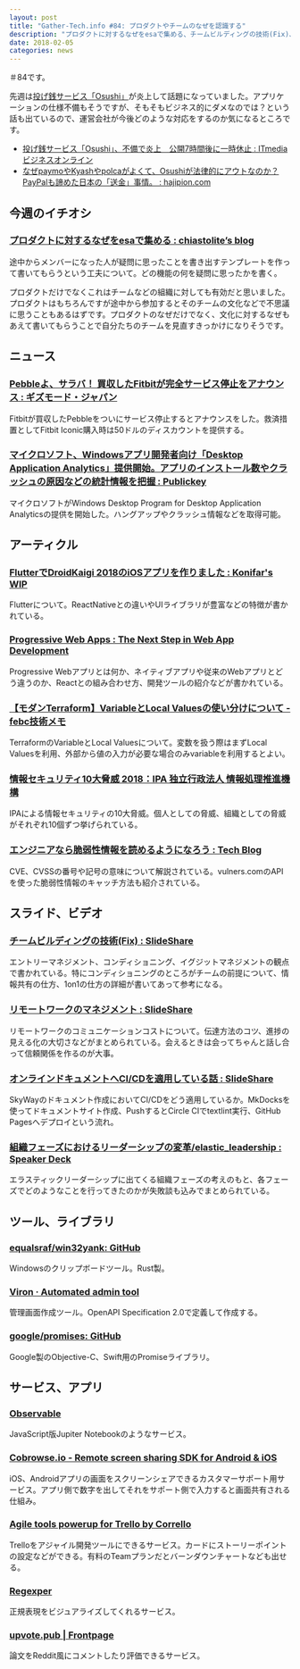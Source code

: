 ```yaml
---
layout: post
title: "Gather-Tech.info #84: プロダクトやチームのなぜを認識する"
description: "プロダクトに対するなぜをesaで集める、チームビルディングの技術(Fix)、FlutterでDroidKaigi 2018のiOSアプリを作りました など"
date: 2018-02-05
categories: news
---
```


＃84です。

先週は[投げ銭サービス「Osushi」](https://osushi.love/)が炎上して話題になっていました。アプリケーションの仕様不備もそうですが、そもそもビジネス的にダメなのでは？という話も出ているので、運営会社が今後どのような対応をするのか気になるところです。

- [投げ銭サービス「Osushi」、不備で炎上　公開7時間後に一時休止 : ITmedia ビジネスオンライン](http://www.itmedia.co.jp/business/articles/1802/01/news163.html)
- [なぜpaymoやKyashやpolcaがよくて、Osushiが法律的にアウトなのか？PayPalも諦めた日本の「送金」事情。 : hajipion.com](https://hajipion.com/2663.html)

## 今週のイチオシ

### [プロダクトに対するなぜをesaで集める : chiastolite’s blog](http://chiastolite.hatenablog.com/entry/2018/02/02/174040)

途中からメンバーになった人が疑問に思ったことを書き出すテンプレートを作って書いてもらうという工夫について。どの機能の何を疑問に思ったかを書く。

プロダクトだけでなくこれはチームなどの組織に対しても有効だと思いました。プロダクトはもちろんですが途中から参加するとそのチームの文化などで不思議に思うこともあるはずです。プロダクトのなぜだけでなく、文化に対するなぜもあえて書いてもらうことで自分たちのチームを見直すきっかけになりそうです。

## ニュース

### [Pebbleよ、サラバ！ 買収したFitbitが完全サービス停止をアナウンス : ギズモード・ジャパン](https://www.gizmodo.jp/2018/01/fitbit-is-killing-off-pebble-june.html)

Fitbitが買収したPebbleをついにサービス停止するとアナウンスをした。救済措置としてFitbit Iconic購入時は50ドルのディスカウントを提供する。

### [マイクロソフト、Windowsアプリ開発者向け「Desktop Application Analytics」提供開始。アプリのインストール数やクラッシュの原因などの統計情報を把握 : Publickey](http://www.publickey1.jp/blog/18/windowsdesktop_application_analytics.html)

マイクロソフトがWindows Desktop Program for Desktop Application Analyticsの提供を開始した。ハングアップやクラッシュ情報などを取得可能。

## アーティクル

### [FlutterでDroidKaigi 2018のiOSアプリを作りました : Konifar's WIP](http://konifar.hatenablog.com/entry/2018/02/01/015601)

Flutterについて。ReactNativeとの違いやUIライブラリが豊富などの特徴が書かれている。

### [Progressive Web Apps : The Next Step in Web App Development](https://hackernoon.com/progressive-web-apps-the-next-step-in-web-app-development-372235bf9a99)

Progressive Webアプリとは何か、ネイティブアプリや従来のWebアプリとどう違うのか、Reactとの組み合わせ方、開発ツールの紹介などが書かれている。

### [【モダンTerraform】VariableとLocal Valuesの使い分けについて - febc技術メモ](http://febc-yamamoto.hatenablog.jp/entry/2018/01/30/185416)

TerraformのVariableとLocal Valuesについて。変数を扱う際はまずLocal Valuesを利用、外部から値の入力が必要な場合のみvariableを利用するとよい。

### [情報セキュリティ10大脅威 2018：IPA 独立行政法人 情報処理推進機構](https://www.ipa.go.jp/security/vuln/10threats2018.html)

IPAによる情報セキュリティの10大脅威。個人としての脅威、組織としての脅威がそれぞれ10個ずつ挙げられている。

### [エンジニアなら脆弱性情報を読めるようになろう : Tech Blog](https://adtech.cyberagent.io/techblog/archives/4025)

CVE、CVSSの番号や記号の意味について解説されている。vulners.comのAPIを使った脆弱性情報のキャッチ方法も紹介されている。

## スライド、ビデオ

### [チームビルディングの技術(Fix) : SlideShare](https://www.slideshare.net/TakahiroOgoshi/fix-86847167)

エントリーマネジメント、コンディショニング、イグジットマネジメントの観点で書かれている。特にコンディショニングのところがチームの前提について、情報共有の仕方、1on1の仕方の詳細が書いてあって参考になる。

### [リモートワークのマネジメント : SlideShare](https://www.slideshare.net/OhasiYuki/ss-86279364)

リモートワークのコミュニケーションコストについて。伝達方法のコツ、進捗の見える化の大切さなどがまとめられている。会えるときは会ってちゃんと話し合って信頼関係を作るのが大事。

### [オンラインドキュメントへCI/CDを適用している話 : SlideShare](https://www.slideshare.net/iwashi86/cicd-86801443)

SkyWayのドキュメント作成においてCI/CDをどう適用しているか。MkDocksを使ってドキュメントサイト作成、PushするとCircle CIでtextlint実行、GitHub Pagesへデプロイという流れ。

### [組織フェーズにおけるリーダーシップの変革/elastic_leadership : Speaker Deck](https://speakerdeck.com/tomox1001/elastic-leadership)

エラスティックリーダーシップに出てくる組織フェーズの考えのもと、各フェーズでどのようなことを行ってきたのかが失敗談も込みでまとめられている。

## ツール、ライブラリ

### [equalsraf/win32yank: GitHub](https://github.com/equalsraf/win32yank)

Windowsのクリップボードツール。Rust製。

### [Viron · Automated admin tool](https://cam-inc.github.io/viron-doc/)

管理画面作成ツール。OpenAPI Specification 2.0で定義して作成する。

### [google/promises: GitHub](https://github.com/google/promises)

Google製のObjective-C、Swift用のPromiseライブラリ。

## サービス、アプリ

### [Observable](https://beta.observablehq.com/)

JavaScript版Jupiter Notebookのようなサービス。

### [Cobrowse.io - Remote screen sharing SDK for Android & iOS](https://cobrowse.io/)

iOS、Androidアプリの画面をスクリーンシェアできるカスタマーサポート用サービス。アプリ側で数字を出してそれをサポート側で入力すると画面共有される仕組み。

### [Agile tools powerup for Trello by Corrello](https://getcorrello.com/AgileTools)

Trelloをアジャイル開発ツールにできるサービス。カードにストーリーポイントの設定などができる。有料のTeamプランだとバーンダウンチャートなども出せる。

### [Regexper](https://regexper.com/)

正規表現をビジュアライズしてくれるサービス。

### [upvote.pub | Frontpage](https://upvote.pub/)

論文をReddit風にコメントしたり評価できるサービス。
